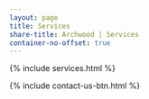 ```yaml
---
layout: page
title: Services
share-title: Archwood | Services
container-no-offset: true
---
```


{% include services.html %}

{% include contact-us-btn.html %}